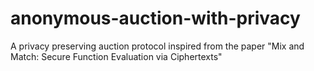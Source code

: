 # anonymous-auction-with-privacy
A privacy preserving auction protocol inspired from the paper "Mix and Match: Secure Function Evaluation via Ciphertexts"
